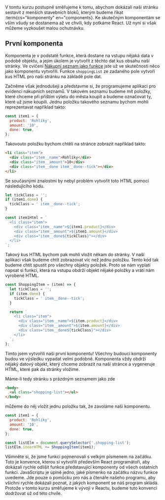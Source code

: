 V tomtu kurzu postupně směřujeme k tomu, abychom dokázali naši stránku sestavit z menších stavebních bloků, kterým budeme říkat :term{cs="komponenty" en="components}. Ke skutečným komponentám se vším všudy se dostanema až ve chvíli, kdy potkáme React. Už nyní si však můžeme vyzkoušet malou ochutnávku.

## První komponenta

Komponenta je v podstatě funkce, která dostane na vstupu nějaká data v podobě objektu, a jejím úkolem je vytvořit z těchto dat kus obsahu naší stránky. Ve cvičení [Nákupní seznam jako funkce](../../zaklady-js/cykly/cv-cykly#cvlekce%3Enakupni-seznam-funkce) jste už ve skutečnosti něco jako komponentu vytvořili. Funkce `shoppingList` ze zadaného pole vytvoří kus HTML pro naši stránku na základě pole dat. 

Začněme však jednodušeji a představme si, že programujeme aplikaci pro evidenci nákupních seznamů. V takovém seznamu budeme mít položky, které chceme při příštím výletu do města koupit a budeme označovat ty, které už jsme koupili. Jednu položku takového seznamu bychom mohli reprezentavat například takto:

```js
const item1 = {
  product: 'Rohlíky',
  amount: '10',
  done: true,
};
```

Takovouto položku bychom chtěli na stránce zobrazit například takto:

```html
<li class="item">
  <div class="item__name">Rohlíky</div>
  <div class="item__amount">10</div>
  <div class="item__done item__done--tick"></div>
</li>
```

Se současnými znalostmi by nebyl problém vytvořit toto HTML pomocí následujícího kódu.

```js
let tickClass = '';
if (item1.done) {
  tickClass = ' item__done--tick';
}

const item1Html = `
  <li class="item">
    <div class="item__name">${item1.product}</div>
    <div class="item__amount">${item1.amount}</div>
    <div class="item__done${tickClass}"></div>
  </li>
`;
```

Takový kus HTML bychom pak mohli vložit někam do stránky. V naší aplikaci však budeme chtít zobrazovat víc než jednu položku. Tento kód tak budeme chtít spustit pro všechny objekty položek. Proto se nám vyplatí napsat si funkci, která na vstupu obdrží objekt nějaké položky a vrátí nám vyrobené HTML. 

```js
const ShoppingItem = (item) => {
  let tickClass = '';
  if (item.done) {
    tickClass = ' item__done--tick';
  }

  return `
    <li class="item">
      <div class="item__name">${item.product}</div>
      <div class="item__amount">${item.amount}</div>
      <div class="item__done${tickClass}"></div>
    </li>
  `;
};
```

Tímto jsem vytvořili naši první komponentu! Všechny budoucí komponenty budou ve výsledku vypadat velmi podobně. Komponenta vždy obdrží nějaký datový objekt, který chceme zobrazit na naší stránce a vygeneruje HTML, které pak da stránky vložíme. 

Máme-li tedy stránku s prázdným seznamem jako zde

```html
<body>
  <ul class="shopping-list"></ul>
</body>
```

můžeme do něj vložit jednu položku tak, že zavoláme naši komponentu. 

```js
const item1 = {
  product: 'Rohlíky',
  amount: '10',
  done: true,
};

const listElm = document.querySelector('.shopping-list');
listElm.innerHTML += ShoppingItem(item1);
```

Všimněte si, že jsme funkci pojmenovali s velkým písmenem na začátku. Toto je konvence, kterou si vytvořili především React programátoři, aby dokázali rychle odlišit funkce představující komponenty od všech ostatních funkcí. JavaScriptu je úplně jedno, jaké písmenko na začátku názvu funkce uvedeme. Jde pouze o pomůcku pro nás a čtenáře našeho programu, aby všichni rychle dokázali poznat, z jakých komponent se náš program skládá. Protože v tomto kurzu směřujeme k vývoji v Reactu, budeme tuto konvenci dodržovat už od této chvíle.
